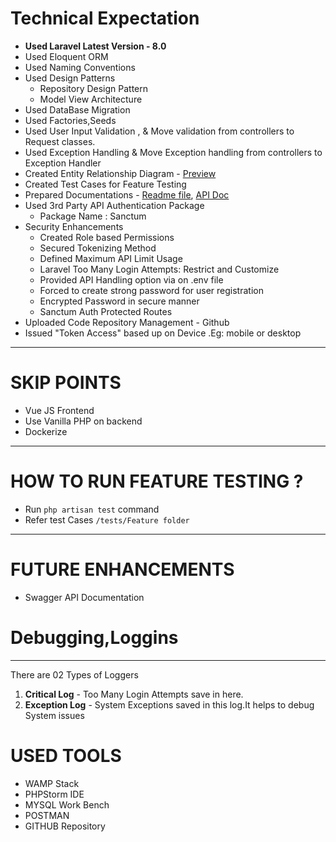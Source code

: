 # Technical Expectation

- **Used Laravel Latest Version - 8.0**
- Used Eloquent ORM  
- Used Naming Conventions
- Used Design Patterns
     - Repository Design Pattern  
     - Model View Architecture
- Used DataBase Migration
- Used Factories,Seeds  
- Used User Input Validation , & Move validation from controllers to Request classes.  
- Used Exception Handling & Move Exception handling from controllers to Exception Handler
- Created Entity Relationship Diagram - [Preview](https://snipboard.io/g2kxZ7.jpg)
- Created Test Cases for Feature Testing  
- Prepared Documentations - [Readme file](https://github.com/DDSameera/rmis-backend/blob/master/README.md), [API Doc](https://github.com/DDSameera/rmis-backend/blob/master/APIDOC.md)
- Used 3rd Party API Authentication Package
    - Package Name : Sanctum
- Security Enhancements
    - Created Role based Permissions
    - Secured Tokenizing Method
    - Defined Maximum API Limit Usage 
    - Laravel Too Many Login Attempts: Restrict and Customize
    - Provided API Handling option via on .env file  
    - Forced to create strong password for user registration
    - Encrypted Password in secure manner
    - Sanctum Auth Protected Routes
- Uploaded Code Repository Management - Github
- Issued "Token Access" based up on Device .Eg: mobile or desktop

____


# SKIP POINTS
- Vue JS Frontend
- Use Vanilla PHP on backend
- Dockerize
___

# HOW TO RUN FEATURE TESTING ?
- Run `php artisan test` command
- Refer test Cases `/tests/Feature folder`

___

# FUTURE ENHANCEMENTS
- Swagger API Documentation

# Debugging,Loggins
___
There are 02 Types of Loggers 
  1. **Critical Log** - Too Many Login Attempts save in here.
  2. **Exception Log** -  System Exceptions saved in this log.It helps to debug System issues


# USED TOOLS
- WAMP Stack
- PHPStorm IDE
- MYSQL Work Bench
- POSTMAN
- GITHUB Repository

